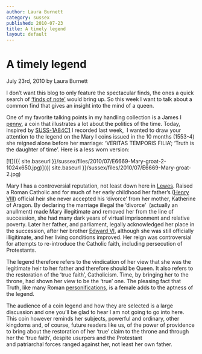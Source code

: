 ```yaml
---
author: Laura Burnett
category: sussex
published: 2010-07-23
title: A timely legend
layout: default
---
```


# A timely legend


July 23rd, 2010 by Laura Burnett

I don’t want this blog to only feature the spectacular finds, the ones a quick search of [‘finds of note’](https://finds.org.uk/database/search/results/note/1/) would bring up. So this week I want to talk about a common find that gives an insight into the mind of a queen.

One of my favorite talking points in my handling collection is a James I [penny](https://finds.org.uk/database/images/image/id/288781), a coin that illustrates a lot about the politics of the time. Today, inspired by [SUSS-1A84C1](https://finds.org.uk/database/artefacts/record/id/397075) I recorded last week,  I wanted to draw your attention to the legend on the Mary I coins issued in the 10 months (1553-4) she reigned alone before her marriage: ‘VERITAS TEMPORIS FILIA’; ‘Truth is the daughter of time’. Here is a less worn version:

[![]({{ site.baseurl }}/sussex/files/2010/07/E6669-Mary-groat-2-1024x650.jpg)]({{ site.baseurl }}/sussex/files/2010/07/E6669-Mary-groat-2.jpg)

Mary I has a controversial reputation, not least down here in [Lewes](http://commons.wikimedia.org/wiki/Category:Lewes_Bonfire_Nighthttp://). Raised a Roman Catholic and for much of her early childhood her father’s ([Henry VIII](https://finds.org.uk/postmedievalcoins/rulers/ruler/id/218)) official heir she never accepted his ‘divorce’ from her mother, Katherine of Aragon. By declaring the marriage illegal the ‘divorce’  (actually an anullment) made Mary illegitimate and removed her from the line of succession, she had many dark years of virtual imprisonment and relative poverty. Later her father, and parliament, legally acknowledged her place in the succession, after her brother [Edward VI](https://finds.org.uk/postmedievalcoins/rulers/ruler/id/219), although she was still officially illigitimate, and her living conditions improved. Her reign was controversial for attempts to re-introduce the Catholic faith, including persecution of Protestants.

The legend therefore refers to the vindication of her view that she was the legitimate heir to her father and therefore should be Queen. It also refers to the restoration of the ‘true faith’, Catholicism. Time, by bringing her to the throne, had shown her view to be the ‘true’ one. The pleasing fact that Truth, like many Roman [personifications](https://finds.org.uk/romancoins/personifications), is a female adds to the aptness of the legend.

The audience of a coin legend and how they are selected is a large discussion and one you’ll be glad to hear I am not going to go into here. This coin however reminds her subjects, powerful and ordinary, other kingdoms and, of course, future readers like us, of the power of providence to bring about the restoration of her ‘true’ claim to the throne and through her the ‘true faith’, despite usurpers and the Protestant and patriarchal forces ranged against her, not least her own father.
